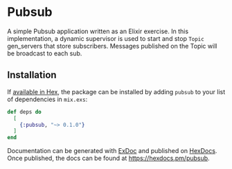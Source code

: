 # Pubsub

A simple Pubsub application written as an Elixir exercise. 
In this implementation, a dynamic supervisor is used to start and stop `Topic` gen_servers that store subscribers. Messages published on the Topic will be broadcast to each sub. 

 


## Installation

If [available in Hex](https://hex.pm/docs/publish), the package can be installed
by adding `pubsub` to your list of dependencies in `mix.exs`:

```elixir
def deps do
  [
    {:pubsub, "~> 0.1.0"}
  ]
end
```

Documentation can be generated with [ExDoc](https://github.com/elixir-lang/ex_doc)
and published on [HexDocs](https://hexdocs.pm). Once published, the docs can
be found at <https://hexdocs.pm/pubsub>.


